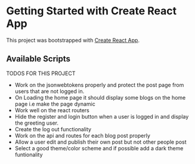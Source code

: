 # Getting Started with Create React App

This project was bootstrapped with [Create React App](https://github.com/facebook/create-react-app).

## Available Scripts
TODOS FOR THIS PROJECT

- Work on the jsonwebtokens properly and protect the post page from users that are not logged in.
- On Loading the home page it should display some blogs on the home page i.e make the page dynamic
- Work well on the react routers
- Hide the register and login button when a user is logged in and display the greeting user.
- Create the log out functionality
- Work on the api and routes for each blog post properly
- Allow a user edit and publish their own post but not other people post
- Select a good theme/color scheme and if possible add a dark theme funtionality